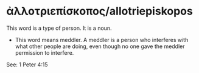 # ἀλλοτριεπίσκοπος/allotriepiskopos

This word is a type of person. It is a noun.

* This word means meddler. A meddler is a person who interferes with what other people are doing, even though no one gave the meddler permission to interfere.


See: 1 Peter 4:15
